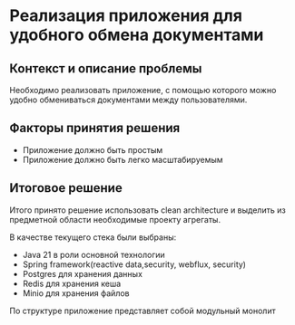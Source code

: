 # Реализация приложения для удобного обмена документами

## Контекст и описание проблемы

Необходимо реализовать приложение, с помощью которого можно удобно обмениваться документами между
пользователями.

## Факторы принятия решения

* Приложение должно быть простым
* Приложение должно быть легко масштабируемым

## Итоговое решение

Итого принято решение использовать clean architecture и выделить из предметной области необходимые
проекту агрегаты.

В качестве текущего стека были выбраны:

* Java 21 в роли основной технологии
* Spring framework(reactive data,security, webflux, security)
* Postgres для хранения данных
* Redis для хранения кеша
* Minio для хранения файлов

По структуре приложение представляет собой модульный монолит